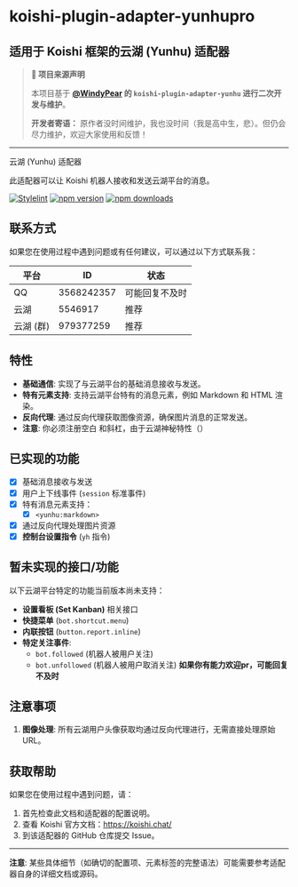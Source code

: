 # koishi-plugin-adapter-yunhupro

## 适用于 Koishi 框架的云湖 (Yunhu) 适配器

> **📢 项目来源声明**
> 
> 本项目基于 **[@WindyPear](https://github.com/WindyPear-Team/koishi-plugin-adapter-yunhu) 的 `koishi-plugin-adapter-yunhu` 进行二次开发与维护**。
>
> **开发者寄语：**
> 原作者没时间维护，我也没时间（我是高中生，悲）。但仍会尽力维护，欢迎大家使用和反馈！

---

云湖 (Yunhu) 适配器

此适配器可以让 Koishi 机器人接收和发送云湖平台的消息。

[![Stylelint](https://img.shields.io/badge/stylelint-enabled-brightgreen.svg)](https://stylelint.io/)
[![npm version](https://img.shields.io/npm/v/koishi-plugin-adapter-yunhupro)](https://www.npmjs.com/package/koishi-plugin-adapter-yunhupro)
[![npm downloads](https://img.shields.io/npm/dt/koishi-plugin-adapter-yunhupro)](https://www.npmjs.com/package/koishi-plugin-adapter-yunhupro)

## 联系方式

如果您在使用过程中遇到问题或有任何建议，可以通过以下方式联系我：

| 平台      | ID         | 状态         |
| --------- | ---------- | ------------ |
| QQ        | 3568242357 | 可能回复不及时 |
| 云湖      | 5546917    | 推荐         |
| 云湖 (群) | 979377259  | 推荐         |


## 特性

-   **基础通信**: 实现了与云湖平台的基础消息接收与发送。
-   **特有元素支持**: 支持云湖平台特有的消息元素，例如 Markdown 和 HTML 渲染。
-   **反向代理**: 通过反向代理获取图像资源，确保图片消息的正常发送。
-   **注意**: 你必须注册空白 和斜杠，由于云湖神秘特性（）

## 已实现的功能

-   [x] 基础消息接收与发送
-   [x] 用户上下线事件 (`session` 标准事件)
-   [x] 特有消息元素支持：
    -   [x] `<yunhu:markdown>`
-   [x] 通过反向代理处理图片资源
-   [x] **控制台设置指令** (`yh` 指令)

## 暂未实现的接口/功能

以下云湖平台特定的功能当前版本尚未支持：

-   **设置看板 (Set Kanban)** 相关接口
-   **快捷菜单** (`bot.shortcut.menu`)
-   **内联按钮** (`button.report.inline`)
-   **特定关注事件**:
    -   `bot.followed` (机器人被用户关注)
    -   `bot.unfollowed` (机器人被用户取消关注)
**如果你有能力欢迎pr，可能回复不及时**
## 注意事项

1.  **图像处理**: 所有云湖用户头像获取均通过反向代理进行，无需直接处理原始 URL。

## 获取帮助

如果您在使用过程中遇到问题，请：
1.  首先检查此文档和适配器的配置说明。
2.  查看 Koishi 官方文档：https://koishi.chat/
3.  到该适配器的 GitHub 仓库提交 Issue。

---

**注意**: 某些具体细节（如确切的配置项、元素标签的完整语法）可能需要参考适配器自身的详细文档或源码。